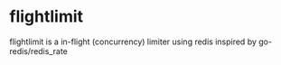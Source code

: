 # flightlimit
flightlimit is a in-flight (concurrency) limiter using redis inspired by go-redis/redis_rate
